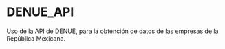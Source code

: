 # DENUE_API
Uso de la API de DENUE, para la obtención de datos de las empresas de la República Mexicana.
